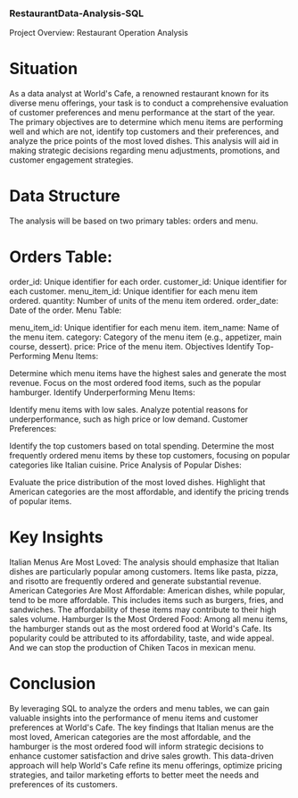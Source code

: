 ### RestaurantData-Analysis-SQL

Project Overview: Restaurant Operation Analysis
# Situation
As a data analyst at World's Cafe, a renowned restaurant known for its diverse menu offerings, your task is to conduct a comprehensive evaluation of customer preferences and menu performance at the start of the year. The primary objectives are to determine which menu items are performing well and which are not, identify top customers and their preferences, and analyze the price points of the most loved dishes. This analysis will aid in making strategic decisions regarding menu adjustments, promotions, and customer engagement strategies.

# Data Structure
The analysis will be based on two primary tables: orders and menu.

# Orders Table:

order_id: Unique identifier for each order.
customer_id: Unique identifier for each customer.
menu_item_id: Unique identifier for each menu item ordered.
quantity: Number of units of the menu item ordered.
order_date: Date of the order.
Menu Table:

menu_item_id: Unique identifier for each menu item.
item_name: Name of the menu item.
category: Category of the menu item (e.g., appetizer, main course, dessert).
price: Price of the menu item.
Objectives
Identify Top-Performing Menu Items:

Determine which menu items have the highest sales and generate the most revenue.
Focus on the most ordered food items, such as the popular hamburger.
Identify Underperforming Menu Items:

Identify menu items with low sales.
Analyze potential reasons for underperformance, such as high price or low demand.
Customer Preferences:

Identify the top customers based on total spending.
Determine the most frequently ordered menu items by these top customers, focusing on popular categories like Italian cuisine.
Price Analysis of Popular Dishes:

Evaluate the price distribution of the most loved dishes.
Highlight that American categories are the most affordable, and identify the pricing trends of popular items.

# Key Insights
Italian Menus Are Most Loved: The analysis should emphasize that Italian dishes are particularly popular among customers. Items like pasta, pizza, and risotto are frequently ordered and generate substantial revenue.
American Categories Are Most Affordable: American dishes, while popular, tend to be more affordable. This includes items such as burgers, fries, and sandwiches. The affordability of these items may contribute to their high sales volume.
Hamburger Is the Most Ordered Food: Among all menu items, the hamburger stands out as the most ordered food at World's Cafe. Its popularity could be attributed to its affordability, taste, and wide appeal. And we can stop the production of Chiken Tacos in mexican menu.

# Conclusion
By leveraging SQL to analyze the orders and menu tables, we can gain valuable insights into the performance of menu items and customer preferences at World's Cafe. The key findings that Italian menus are the most loved, American categories are the most affordable, and the hamburger is the most ordered food will inform strategic decisions to enhance customer satisfaction and drive sales growth. This data-driven approach will help World's Cafe refine its menu offerings, optimize pricing strategies, and tailor marketing efforts to better meet the needs and preferences of its customers.
